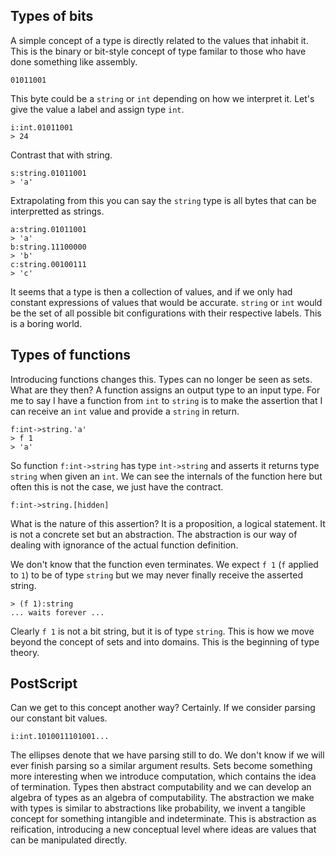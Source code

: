 ## Types of bits

A simple concept of a type is directly related to the values that inhabit it.
This is the binary or bit-style concept of type familar to those who
have done something like assembly.

```
01011001
```

This byte could be a `string` or `int` depending on how we interpret it. Let's give the value a label
and assign type `int`.

```
i:int.01011001
> 24
```

Contrast that with string.

```
s:string.01011001
> 'a'
```

Extrapolating from this you can say the `string` type is all bytes that can be interpretted as strings.

```
a:string.01011001
> 'a'
b:string.11100000
> 'b'
c:string.00100111
> 'c'
```

It seems that a type is then a collection of values, and if we only had constant expressions of values
that would be accurate. `string` or `int` would be the set of all possible bit configurations with their respective labels.
This is a boring world.

## Types of functions

Introducing functions changes this. Types can no longer be seen as sets. What are they then?
A function assigns an output type to an input type. For me to say I have a function from `int` to `string`
is to make the assertion that I can receive an `int` value and provide a `string` in return.

```
f:int->string.'a'
> f 1
> 'a'
```

So function `f:int->string` has type `int->string` and asserts it returns type `string` when given an `int`.
We can see the internals of the function here but often this is not the case, we just have the contract.

```
f:int->string.[hidden]
```

What is the nature of this assertion? It is a proposition, a logical statement. It is not a concrete set
but an abstraction. The abstraction is our way of dealing with ignorance of the actual function definition.

We don't know that the function even terminates. We expect `f 1` (`f` applied to `1`) to be of type `string` but we may never finally receive the
asserted string.

```
> (f 1):string
... waits forever ...
```

Clearly `f 1` is not a bit string, but it is of type `string`. This is how we move beyond the concept of sets and into domains.
This is the beginning of type theory.

## PostScript

Can we get to this concept another way? Certainly. If we consider parsing our constant bit values.

```
i:int.1010011101001...
```

The ellipses denote that we have parsing still to do. We don't know if we will ever finish parsing so a similar argument results. Sets become something more interesting when we introduce computation, which contains the idea of termination. Types then abstract computability and we can develop an algebra of types as an algebra of computability. The abstraction we make with types is similar to abstractions like probability, we invent a tangible concept for something intangible and indeterminate. This is abstraction as reification, introducing a new conceptual level where ideas are values that can be manipulated directly.
